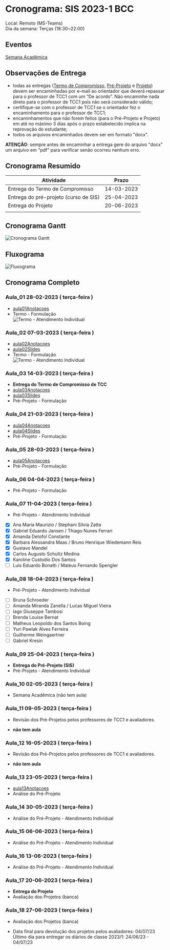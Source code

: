 # Cronograma: SIS  2023-1 BCC  

Local:  Remoto (MS-Teams)  
Dia da semana: Terças (18:30\~22:00)  

<!-- [x] Aviso: Inicio das aulas <> -->  

## Eventos  

[Semana Acadêmica](https://github.com/dalton-reis/dalton-reis/blob/main/_._/semanaAcademica.md "Semana Acadêmica")  

<!-- [SEMINCO: SIS](<> "SEMINCO: SIS")  -->

## Observações de Entrega  

- todas as entregas ([Termo de Compromisso](../Aulas/aula01Anotacoes.md#termo-de-compromisso "Termo de Compromisso"), [Pré-Projeto](../Aulas/aula02Anotacoes.md#modelos-projetos "Pré-Projeto") e [Projeto](../Aulas/aula02Anotacoes.md#modelos-projetos "Projeto")) devem ser encaminhadas por e-mail ao orientador que deverá repassar para o professor de TCC1 com um “De acordo”. Não encaminhe nada direto para o professor de TCC1 pois não será considerado válido;  
- certifique-se com o professor de TCC1 se o orientador fez o encaminhamento para o professor de TCC1;  
- encaminhamentos que não forem feitos (para o Pré-Projeto e Projeto) em até no máximo 3 dias após o prazo estabelecido implica na reprovação do estudante;  
- todos os arquivos encaminhados devem ser em formato "docx".  

**ATENÇÃO**: sempre antes de encaminhar a entrega gere do arquivo "docx" um arquivo em "pdf" para verificar senão ocorreu nenhum erro.  

## Cronograma Resumido  
  
| Atividade | Prazo |  
|--- | ---- |  
| Entrega do Termo de Compromisso |  14-03-2023  |  
| Entrega do pré-projeto (curso de SIS) |  25-04-2023  |  
| Entrega do Projeto |   20-06-2023  |  
|   |  |  
  
## Cronograma Gantt  
  
![Cronograma Gantt](../svg/Cronogramas/cronograma_SIS.svg "Cronograma Gantt")  
  
## Fluxograma  
  
![Fluxograma](cronogramaFluxograma.drawio.svg "fluxograma")  
  
## Cronograma Completo  
  
### Aula_01 28-02-2023  ( terça-feira )  
  
- [aula01Anotacoes](../Aulas/aula01Anotacoes.md "aula01Anotacoes")  
- Termo - Formulação  
![Termo - Atendimento Individual](Termo_atendimento_01.png)  

### Aula_02 07-03-2023  ( terça-feira )  
  
<!-- \[AVISO] Termo atraso https://github.com/dalton-reis/disciplinaTCC1Privado/projects/1#card-67011391 -->  
- [aula02Anotacoes](../Aulas/aula02Anotacoes.md "aula02Anotacoes")  
- [aula02Slides](../Aulas/aula02Slides.pdf "aula02Slides")  
- Termo - Formulação  
![Termo - Atendimento Individual](Termo_atendimento_02.png)  
  
### Aula_03 14-03-2023  ( terça-feira )  
  
- **Entrega do Termo de Compromisso de TCC**  
- [aula03Anotacoes](../Aulas/aula03Anotacoes.md "aula03Anotacoes")  
- [aula03Slides](../Aulas/aula03Slides.pdf "aula03Slides")  
- Pré-Projeto - Formulação  
  
### Aula_04 21-03-2023  ( terça-feira )  
  
<!-- \[AVISO] Orientadores https://github.com/dalton-reis/disciplinaTCC1Privado/projects/1#card-88657500 -->  
- [aula04Anotacoes](../Aulas/aula04Anotacoes.md "aula04Anotacoes")  
- [aula04Slides](../Aulas/aula04Slides.pdf "aula04Slides")  
- Pré-Projeto - Formulação  
  
### Aula_05 28-03-2023  ( terça-feira )  
  
<!-- \[AVISO] banca BCC -->  
- [aula05Anotacoes](../Aulas/aula05Anotacoes.md "aula05Anotacoes")  
- Pré-Projeto - Formulação  
  
### Aula_06 04-04-2023  ( terça-feira )  
  
- Pré-Projeto - Formulação  
  
### Aula_07 11-04-2023  ( terça-feira )  
  
<!-- \[AVISO] Atendimento SIS: https://github.com/dalton-reis/disciplinaTCC1Privado/projects/1#card-85660899 -->  
- Pré-Projeto - Atendimento Individual  

- [x] Ana Maria Maurizio / Stephani Silvia Zatta  
- [x] Gabriel Eduardo Jansen / Thiago Nunes Ferrari  
- [x] Amanda Detofol Constante  
- [x] Barbara Alessandra Maas / Bruno Henrique Wiedemann Reis  
- [x] Gustavo Mandel  
- [x] Carlos Augusto Schultz Medina  
- [x] Karoline Custodio Dos Santos  
- [ ] Luís Eduardo Bonatti / Mateus Fernando Spengler  

### Aula_08 18-04-2023  ( terça-feira )  
  
- Pré-Projeto - Atendimento Individual  

- [ ] Bruna Schroeder  
- [ ] Amanda Miranda Zanella / Lucas Miguel Vieira  
- [ ] Iago Giuseppe Tambosi  
- [ ] Brenda Louise Bernat  
- [ ] Matheus Leopoldo dos Santos Boing  
- [ ] Yuri Pawlak Alves Ferreira  
- [ ] Guilherme Weingaertner  
- [ ] Gabriel Kresin  

### Aula_09 25-04-2023  ( terça-feira )  
  
- **Entrega do Pré-Projeto (SIS)**  
- Pré-Projeto - Atendimento Individual  
  
### Aula_10 02-05-2023  ( terça-feira )  
  
- Semana Acadêmica (não tem aula)  
  
### Aula_11 09-05-2023  ( terça-feira )  
  
<!-- \[ ] Revisão dos Pré-Projetos: https://github.com/dalton-reis/disciplinaTCC1Privado/projects/1#card-86157761 -->  
- Revisão dos Pré-Projetos pelos professores de TCC1 e avaliadores.  
  
- **não tem aula**  
  
### Aula_12 16-05-2023  ( terça-feira )  
  
- Revisão dos Pré-Projetos pelos professores de TCC1 e avaliadores.  
  
- **não tem aula**  
  
### Aula_13 23-05-2023  ( terça-feira )  
  
- [aula13Anotacoes](../Aulas/aula13Anotacoes.md "aula13Anotacoes")  
- Análise do Pré-Projeto  
  
### Aula_14 30-05-2023  ( terça-feira )  
  
- Análise do Pré-Projeto - Atendimento Individual  
  
### Aula_15 06-06-2023  ( terça-feira )  
  
- Análise do Pré-Projeto - Atendimento Individual  
  
### Aula_16 13-06-2023  ( terça-feira )  
  
- Análise do Pré-Projeto - Atendimento Individual  
  
### Aula_17 20-06-2023  ( terça-feira )  
  
- **Entrega do Projeto**  
- Avaliação dos Projetos (banca)  
  
### Aula_18 27-06-2023  ( terça-feira )  
  
- Avaliação dos Projetos (banca)  
  
<!-- [ ] Aviso: DION: fechar notas <> -->  
- Data final para devolução dos projetos pelos avaliadores:  04/07/23  
Último dia para entregar os diários de classe 2023/1: 24/06/23 - 04/07/23  
